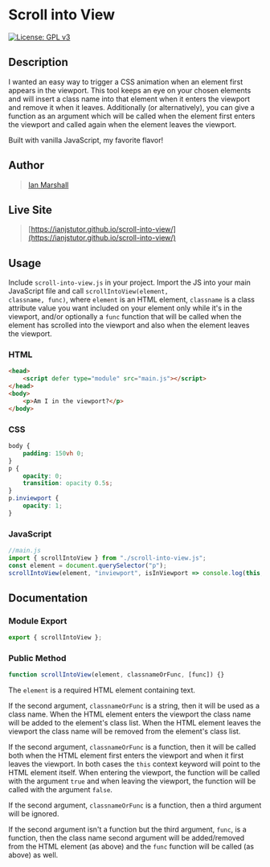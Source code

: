 # Scroll into View

[![License: GPL v3](https://img.shields.io/badge/License-GPLv3-blue.svg)](https://www.gnu.org/licenses/gpl-3.0)

## Description

I wanted an easy way to trigger a CSS animation when an element first appears in the viewport. This tool keeps an eye on your chosen elements and will insert a class name into that element when it enters the viewport and remove it when it leaves. Additionally (or alternatively), you can give a function as an argument which will be called when the element first enters the viewport and called again when the element leaves the viewport.

Built with vanilla JavaScript, my favorite flavor!

## Author

> [Ian Marshall](https://ianjstutor.github.io/ian-marshall/)

## Live Site

> [https://ianjstutor.github.io/scroll-into-view/](https://ianjstutor.github.io/scroll-into-view/)

## Usage

Include <code>scroll-into-view.js</code> in your project. Import the JS into your main JavaScript file and call <code>scrollIntoView(element, classname, func)</code>, where <code>element</code> is an HTML element, <code>classname</code> is a class attribute value you want included on your element only while it's in the viewport, and/or optionally a <code>func</code> function that will be called when the element has scrolled into the viewport and also when the element leaves the viewport.

### HTML

```html
<head>
    <script defer type="module" src="main.js"></script>
</head>
<body>
    <p>Am I in the viewport?</p>
</body>
```

### CSS

```css
body {
    padding: 150vh 0;
}
p {
    opacity: 0;
    transition: opacity 0.5s;
}
p.inviewport {
    opacity: 1;
}
```

### JavaScript

```js
//main.js
import { scrollIntoView } from "./scroll-into-view.js";
const element = document.querySelector("p");
scrollIntoView(element, "inviewport", isInViewport => console.log(this, "in viewport:", isInViewport));
```

## Documentation

### Module Export

```js
export { scrollIntoView };
```

### Public Method

```js
function scrollIntoView(element, classnameOrFunc, [func]) {}
```

The <code>element</code> is a required HTML element containing text.

If the second argument, <code>classnameOrFunc</code> is a string, then it will be used as a class name. When the HTML element enters the viewport the class name will be added to the element's class list. When the HTML element leaves the viewport the class name will be removed from the element's class list.

If the second argument, <code>classnameOrFunc</code> is a function, then it will be called both when the HTML element first enters the viewport and when it first leaves the viewport. In both cases the <code>this</code> context keyword will point to the HTML element itself. When entering the viewport, the function will be called with the argument <code>true</code> and when leaving the viewport, the function will be called with the argument <code>false</code>.

If the second argument, <code>classnameOrFunc</code> is a function, then a third argument will be ignored.

If the second argument isn't a function but the third argument, <code>func</code>, is a function, then the class name second argument will be added/removed from the HTML element (as above) and the <code>func</code> function will be called (as above) as well.
